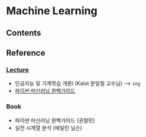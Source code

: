 # Machine Learning

## Contents

## Reference
### [Lecture](./lecture)
- 인공지능 및 기계학습 개론Ⅰ (Kaist 문일철 교수님) --> `ing`
- [파이썬 머신러닝 완벽가이드](lecture/ml_guide.md)

### Book
- 파이썬 머신러닝 완벽가이드 (권철민)
- 실전 시계열 분석 (에일린 닐슨)
